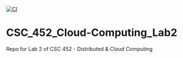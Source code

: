 [![CI](https://github.com/devi-walto/CSC_452_Cloud-Computing_Lab2/actions/workflows/ci-cd.yml/badge.svg)](https://github.com/devi-walto/CSC_452_Cloud-Computing_Lab2/actions/workflows/ci-cd.yml)
# CSC_452_Cloud-Computing_Lab2
Repo for Lab 2 of CSC 452 - Distributed &amp; Cloud Computing 

